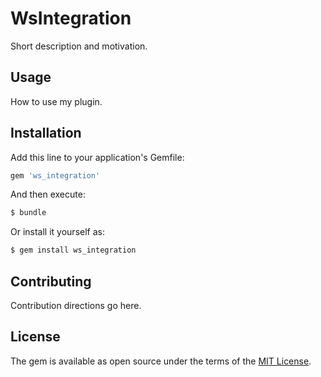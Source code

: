 # WsIntegration
Short description and motivation.

## Usage
How to use my plugin.

## Installation
Add this line to your application's Gemfile:

```ruby
gem 'ws_integration'
```

And then execute:
```bash
$ bundle
```

Or install it yourself as:
```bash
$ gem install ws_integration
```

## Contributing
Contribution directions go here.

## License
The gem is available as open source under the terms of the [MIT License](http://opensource.org/licenses/MIT).
